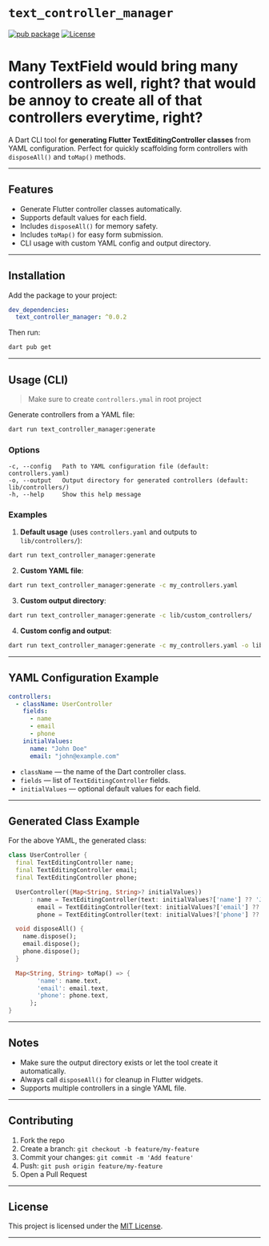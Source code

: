 # `text_controller_manager`

[![pub package](https://img.shields.io/pub/v/text_controller_manager)](https://pub.dev/packages/text_controller_manager)
[![License](https://img.shields.io/badge/license-MIT-blue)](LICENSE)

# Many TextField would bring many controllers as well, right? that would be annoy to create all of that controllers everytime, right?

A Dart CLI tool for **generating Flutter TextEditingController classes** from YAML configuration.
Perfect for quickly scaffolding form controllers with `disposeAll()` and `toMap()` methods.

---

## **Features**

- Generate Flutter controller classes automatically.
- Supports default values for each field.
- Includes `disposeAll()` for memory safety.
- Includes `toMap()` for easy form submission.
- CLI usage with custom YAML config and output directory.

---

## **Installation**

Add the package to your project:

```yaml
dev_dependencies:
  text_controller_manager: ^0.0.2
```

Then run:

```bash
dart pub get
```

---

## **Usage (CLI)**

> Make sure to create `controllers.ymal` in root project

Generate controllers from a YAML file:

```bash
dart run text_controller_manager:generate
```

### **Options**

```text
-c, --config   Path to YAML configuration file (default: controllers.yaml)
-o, --output   Output directory for generated controllers (default: lib/controllers/)
-h, --help     Show this help message
```

### **Examples**

1. **Default usage** (uses `controllers.yaml` and outputs to `lib/controllers/`):

```bash
dart run text_controller_manager:generate
```

2. **Custom YAML file**:

```bash
dart run text_controller_manager:generate -c my_controllers.yaml
```

3. **Custom output directory**:

```bash
dart run text_controller_manager:generate -c lib/custom_controllers/
```

4. **Custom config and output**:

```bash
dart run text_controller_manager:generate -c my_controllers.yaml -o lib/custom_controllers/
```

---

## **YAML Configuration Example**

```yaml
controllers:
  - className: UserController
    fields:
      - name
      - email
      - phone
    initialValues:
      name: "John Doe"
      email: "john@example.com"
```

- `className` — the name of the Dart controller class.
- `fields` — list of `TextEditingController` fields.
- `initialValues` — optional default values for each field.

---

## **Generated Class Example**

For the above YAML, the generated class:

```dart
class UserController {
  final TextEditingController name;
  final TextEditingController email;
  final TextEditingController phone;

  UserController({Map<String, String>? initialValues})
      : name = TextEditingController(text: initialValues?['name'] ?? 'John Doe'),
        email = TextEditingController(text: initialValues?['email'] ?? ''),
        phone = TextEditingController(text: initialValues?['phone'] ?? '');

  void disposeAll() {
    name.dispose();
    email.dispose();
    phone.dispose();
  }

  Map<String, String> toMap() => {
        'name': name.text,
        'email': email.text,
        'phone': phone.text,
      };
}
```

---

## **Notes**

- Make sure the output directory exists or let the tool create it automatically.
- Always call `disposeAll()` for cleanup in Flutter widgets.
- Supports multiple controllers in a single YAML file.

---

## **Contributing**

1. Fork the repo
2. Create a branch: `git checkout -b feature/my-feature`
3. Commit your changes: `git commit -m 'Add feature'`
4. Push: `git push origin feature/my-feature`
5. Open a Pull Request

---

## **License**

This project is licensed under the [MIT License](LICENSE).

---
